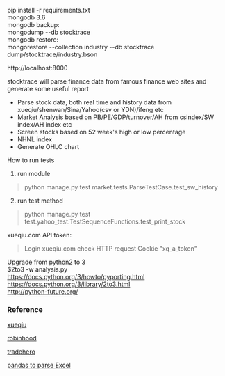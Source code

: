 pip install -r requirements.txt  
mongodb 3.6  
mongodb backup:  
mongodump  --db stocktrace  
mongodb restore:  
mongorestore --collection industry --db stocktrace dump/stocktrace/industry.bson  

http://localhost:8000

stocktrace will parse finance data from famous finance web sites and generate some useful report

* Parse stock data, both real time and history data from xueqiu/shenwan/Sina/Yahoo(csv or YDN)/ifeng etc
* Market Analysis based on PB/PE/GDP/turnover/AH from csindex/SW index/AH index etc  
* Screen stocks based on 52 week's high or low percentage
* NHNL index  
* Generate OHLC chart

How to run tests

1. run module

> python manage.py test market.tests.ParseTestCase.test_sw_history

2. run test method

> python manage.py test test.yahoo_test.TestSequenceFunctions.test_print_stock


xueqiu.com API token:

> Login xueqiu.com check HTTP request Cookie "xq_a_token"


Upgrade from python2 to 3  
$2to3 -w analysis.py  
https://docs.python.org/3/howto/pyporting.html  
https://docs.python.org/3/library/2to3.html  
http://python-future.org/  

### Reference

[xueqiu](www.xueqiu.com)

[robinhood](https://www.robinhood.com/)

[tradehero](http://www.tradehero.mobi/)

[pandas to parse Excel](http://pbpython.com/excel-pandas-comp.html)






